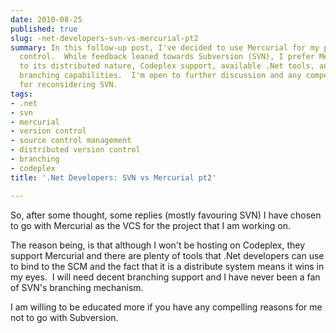 ```yaml
---
date: 2010-08-25
published: true
slug: -net-developers-svn-vs-mercurial-pt2
summary: In this follow-up post, I've decided to use Mercurial for my project's version
  control.  While feedback leaned towards Subversion (SVN), I prefer Mercurial due
  to its distributed nature, Codeplex support, available .Net tools, and superior
  branching capabilities.  I'm open to further discussion and any compelling arguments
  for reconsidering SVN.
tags:
- .net
- svn
- mercurial
- version control
- source control management
- distributed version control
- branching
- codeplex
title: '.Net Developers: SVN vs Mercurial pt2'

---
```

So, after some thought, some replies (mostly favouring SVN) I have chosen to go with Mercurial as the VCS for the project that I am working on.<p /><div>The reason being, is that although I won&#39;t be hosting on Codeplex, they support Mercurial and there are plenty of tools that .Net developers can use to bind to the SCM and the fact that it is a distribute system means it wins in my eyes.  I will need decent branching support and I have never been a fan of SVN&#39;s branching mechanism.</div> <p /><div>I am willing to be educated more if you have any compelling reasons for me not to go with Subversion.</div>

